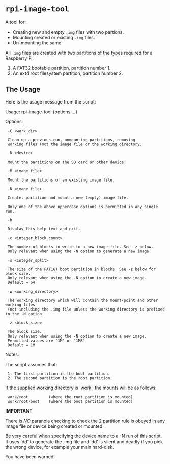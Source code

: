 
# `rpi-image-tool`

A tool for:

* Creating new and empty `.img` files with two partions.
* Mounting created or existing `.img` files.
* Un-mounting the same.

All `.img` files are created with two partitions of the types required for a Raspberry Pi:

1. A FAT32 bootable partition, partition number 1.
2. An ext4 root filesystem partition, partition number 2.

## The Usage

Here is the usage message from the script:

Usage: rpi-image-tool {options ...}

Options:

     -C <work_dir>

     Clean-up a previous run, unmounting partitions, removing
     working files (not the image file or the working directory.

     -D <device>

     Mount the partitions on the SD card or other device.

     -M <image_file>

     Mount the partitions of an existing image file.

     -N <image_file>

     Create, partition and mount a new (empty) image file.

     Only one of the above uppercase options is permitted in any single run.

     -h

     Display this help text and exit.

     -c <integer_block_count>

     The number of blocks to write to a new image file. See -z below.
     Only relevant when using the -N option to generate a new image.

     -s <integer_split>

     The size of the FAT16) boot partition in blocks. See -z below for block size.
     Only relevant when using the -N option to create a new image.
     Default = 64

     -w <working_directory>

     The working directory which will contain the mount-point and other working files
     (not including the .img file unless the working directory is prefixed in the -N option.

     -z <block_size>

     The block size.
     Only relevant when using the -N option to create a new image.
     Permitted values are '1M' or '1MB'
     Default = 1M

Notes:

The script assumes that:

     1. The first partition is the boot partition.
     2. The second partition is the root partition.

If the supplied working directory is 'work', the mounts will be as follows:

     work/root         (where the root partition is mounted)
     work/root/boot    (where the boot partition is mounted)

**IMPORTANT**

There is *NO* paranoia checking to check the 2 partition rule is obeyed in any
image file or device being created or mounted.

Be very careful when specifying the device name to a -N run of this script.
It uses 'dd' to generate the .img file and
'dd' is silent and deadly if you pick the wrong device, for example your main
hard-disk.

You have been warned!


